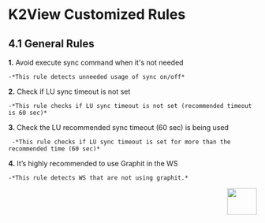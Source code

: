 # K2View Customized Rules



## 4.1	General Rules

**1.** Avoid execute sync command when it's not needed
  
    -*This rule detects unneeded usage of sync on/off*

**2.** Check if LU sync timeout is not set

    -*This rule checks if LU sync timeout is not set (recommended timeout is 60 sec)*

**3.** Check the LU recommended sync timeout (60 sec) is being used

     -*This rule checks if LU sync timeout is set for more than the recommended time (60 sec)*

**4.** It’s highly recommended to use Graphit in the WS

    -*This rule detects WS that are not using graphit.*



[<img align="right" width="60" height="54" src="/articles/images/Next.png">](/articles/COE/SonarQube/04_K2View_Customized_Rules/02_Java_Coding.md)

